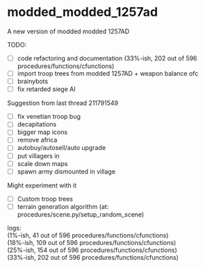 # modded_modded_1257ad
A new version of modded modded 1257AD


TODO:
- [ ] code refactoring and documentation (33%-ish, 202 out of 596 procedures/functions/cfunctions)  
- [ ] import troop trees from modded 1257AD + weapon balance ofc  
- [ ] brainybots 
- [ ] fix retarded siege AI

Suggestion from last thread 211791549
- [ ] fix venetian troop bug
- [ ] decapitations
- [ ] bigger map icons
- [ ] remove africa 
- [ ] autobuy/autosell/auto upgrade
- [ ] put villagers in
- [ ] scale down maps
- [ ] spawn army dismounted in village

Might experiment with it
- [ ] Custom troop trees
- [ ] terrain generation algorithm (at: procedures/scene.py/setup_random_scene)

logs:  
(1%-ish, 41 out of 596 procedures/functions/cfunctions)   
(18%-ish, 109 out of 596 procedures/functions/cfunctions)  
(25%-ish, 154  out of 596 procedures/functions/cfunctions)  
(33%-ish, 202 out of 596 procedures/functions/cfunctions)  
